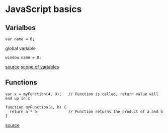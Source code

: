 # JavaScript basics

## Varialbes
```
var name = 0;
```
global variable 
```
window.name = 0;
```
[source](https://www.javatpoint.com/javascript-global-variable)
[scope of variables](https://www.sitepoint.com/demystifying-javascript-variable-scope-hoisting/)

## Functions
```
var x = myFunction(4, 3);   // Function is called, return value will end up in x

function myFunction(a, b) {
  return a * b;             // Function returns the product of a and b
}
```
[source](https://www.w3schools.com/js/js_functions.asp)

